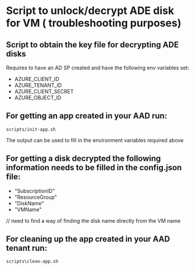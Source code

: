 # Script to unlock/decrypt ADE disk for VM ( troubleshooting purposes)

Script to obtain the key file for decrypting ADE disks
---

Requires to have an AD SP created and have the following env variables set:


* AZURE_CLIENT_ID
* AZURE_TENANT_ID
* AZURE_CLIENT_SECRET
* AZURE_OBJECT_ID

For getting an app created in your AAD run:
---

```
scripts/init-app.sh
```

The output can be used to fill in the environment variables required above


For getting a disk decrypted the following information needs to be filled in the config.json file:
---

* "SubscriptionID"
* "ResourceGroup"
* "DiskName"
* "VMName"

// need to find a way of finding the disk name directly from the VM name 

For cleaning up the app created in your AAD tenant run:
---

```
scripts\clean-app.sh
```





